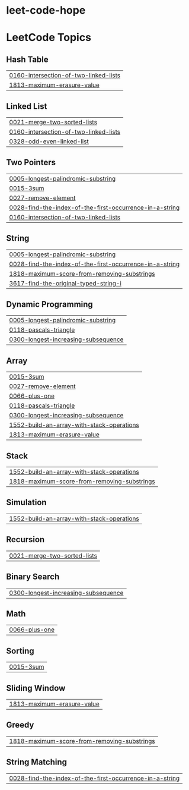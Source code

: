 # leet-code-hope
<!---LeetCode Topics Start-->
# LeetCode Topics
## Hash Table
|  |
| ------- |
| [0160-intersection-of-two-linked-lists](https://github.com/AATHEESH007/leet-code-hope/tree/master/0160-intersection-of-two-linked-lists) |
| [1813-maximum-erasure-value](https://github.com/AATHEESH007/leet-code-hope/tree/master/1813-maximum-erasure-value) |
## Linked List
|  |
| ------- |
| [0021-merge-two-sorted-lists](https://github.com/AATHEESH007/leet-code-hope/tree/master/0021-merge-two-sorted-lists) |
| [0160-intersection-of-two-linked-lists](https://github.com/AATHEESH007/leet-code-hope/tree/master/0160-intersection-of-two-linked-lists) |
| [0328-odd-even-linked-list](https://github.com/AATHEESH007/leet-code-hope/tree/master/0328-odd-even-linked-list) |
## Two Pointers
|  |
| ------- |
| [0005-longest-palindromic-substring](https://github.com/AATHEESH007/leet-code-hope/tree/master/0005-longest-palindromic-substring) |
| [0015-3sum](https://github.com/AATHEESH007/leet-code-hope/tree/master/0015-3sum) |
| [0027-remove-element](https://github.com/AATHEESH007/leet-code-hope/tree/master/0027-remove-element) |
| [0028-find-the-index-of-the-first-occurrence-in-a-string](https://github.com/AATHEESH007/leet-code-hope/tree/master/0028-find-the-index-of-the-first-occurrence-in-a-string) |
| [0160-intersection-of-two-linked-lists](https://github.com/AATHEESH007/leet-code-hope/tree/master/0160-intersection-of-two-linked-lists) |
## String
|  |
| ------- |
| [0005-longest-palindromic-substring](https://github.com/AATHEESH007/leet-code-hope/tree/master/0005-longest-palindromic-substring) |
| [0028-find-the-index-of-the-first-occurrence-in-a-string](https://github.com/AATHEESH007/leet-code-hope/tree/master/0028-find-the-index-of-the-first-occurrence-in-a-string) |
| [1818-maximum-score-from-removing-substrings](https://github.com/AATHEESH007/leet-code-hope/tree/master/1818-maximum-score-from-removing-substrings) |
| [3617-find-the-original-typed-string-i](https://github.com/AATHEESH007/leet-code-hope/tree/master/3617-find-the-original-typed-string-i) |
## Dynamic Programming
|  |
| ------- |
| [0005-longest-palindromic-substring](https://github.com/AATHEESH007/leet-code-hope/tree/master/0005-longest-palindromic-substring) |
| [0118-pascals-triangle](https://github.com/AATHEESH007/leet-code-hope/tree/master/0118-pascals-triangle) |
| [0300-longest-increasing-subsequence](https://github.com/AATHEESH007/leet-code-hope/tree/master/0300-longest-increasing-subsequence) |
## Array
|  |
| ------- |
| [0015-3sum](https://github.com/AATHEESH007/leet-code-hope/tree/master/0015-3sum) |
| [0027-remove-element](https://github.com/AATHEESH007/leet-code-hope/tree/master/0027-remove-element) |
| [0066-plus-one](https://github.com/AATHEESH007/leet-code-hope/tree/master/0066-plus-one) |
| [0118-pascals-triangle](https://github.com/AATHEESH007/leet-code-hope/tree/master/0118-pascals-triangle) |
| [0300-longest-increasing-subsequence](https://github.com/AATHEESH007/leet-code-hope/tree/master/0300-longest-increasing-subsequence) |
| [1552-build-an-array-with-stack-operations](https://github.com/AATHEESH007/leet-code-hope/tree/master/1552-build-an-array-with-stack-operations) |
| [1813-maximum-erasure-value](https://github.com/AATHEESH007/leet-code-hope/tree/master/1813-maximum-erasure-value) |
## Stack
|  |
| ------- |
| [1552-build-an-array-with-stack-operations](https://github.com/AATHEESH007/leet-code-hope/tree/master/1552-build-an-array-with-stack-operations) |
| [1818-maximum-score-from-removing-substrings](https://github.com/AATHEESH007/leet-code-hope/tree/master/1818-maximum-score-from-removing-substrings) |
## Simulation
|  |
| ------- |
| [1552-build-an-array-with-stack-operations](https://github.com/AATHEESH007/leet-code-hope/tree/master/1552-build-an-array-with-stack-operations) |
## Recursion
|  |
| ------- |
| [0021-merge-two-sorted-lists](https://github.com/AATHEESH007/leet-code-hope/tree/master/0021-merge-two-sorted-lists) |
## Binary Search
|  |
| ------- |
| [0300-longest-increasing-subsequence](https://github.com/AATHEESH007/leet-code-hope/tree/master/0300-longest-increasing-subsequence) |
## Math
|  |
| ------- |
| [0066-plus-one](https://github.com/AATHEESH007/leet-code-hope/tree/master/0066-plus-one) |
## Sorting
|  |
| ------- |
| [0015-3sum](https://github.com/AATHEESH007/leet-code-hope/tree/master/0015-3sum) |
## Sliding Window
|  |
| ------- |
| [1813-maximum-erasure-value](https://github.com/AATHEESH007/leet-code-hope/tree/master/1813-maximum-erasure-value) |
## Greedy
|  |
| ------- |
| [1818-maximum-score-from-removing-substrings](https://github.com/AATHEESH007/leet-code-hope/tree/master/1818-maximum-score-from-removing-substrings) |
## String Matching
|  |
| ------- |
| [0028-find-the-index-of-the-first-occurrence-in-a-string](https://github.com/AATHEESH007/leet-code-hope/tree/master/0028-find-the-index-of-the-first-occurrence-in-a-string) |
<!---LeetCode Topics End-->